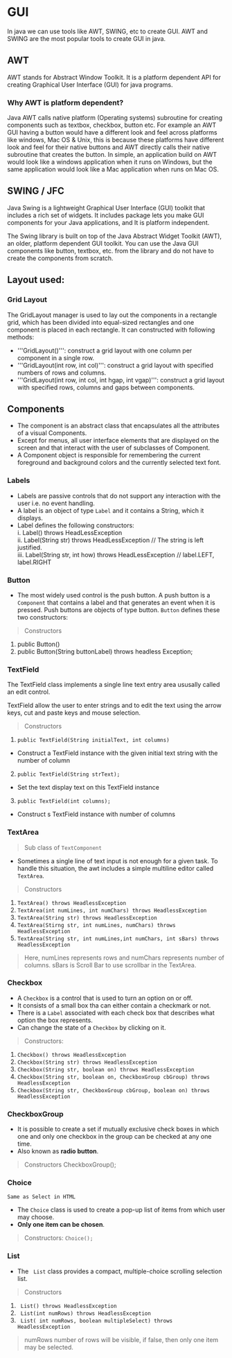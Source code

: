 # GUI

In java we can use tools like AWT, SWING, etc to create GUI. AWT and SWING are the most popular tools to create GUI in java.

## AWT

AWT stands for Abstract Window Toolkit. It is a platform dependent API for creating Graphical User Interface (GUI) for java programs.

### Why AWT is platform dependent? 

Java AWT calls native platform (Operating systems) subroutine for creating components such as textbox, checkbox, button etc. For example an AWT GUI having a button would have a different look and feel across platforms like windows, Mac OS & Unix, this is because these platforms have different look and feel for their native buttons and AWT directly calls their native subroutine that creates the button. In simple, an application build on AWT would look like a windows application when it runs on Windows, but the same application would look like a Mac application when runs on Mac OS.

## SWING / JFC

Java Swing is a lightweight Graphical User Interface (GUI) toolkit that includes a rich set of widgets. It includes package lets you make GUI components for your Java applications, and It is platform independent.

The Swing library is built on top of the Java Abstract Widget Toolkit (AWT), an older, platform dependent GUI toolkit. You can use the Java GUI components like button, textbox, etc. from the library and do not have to create the components from scratch.

## Layout used:

### Grid Layout

The GridLayout manager is used to lay out the components in a rectangle grid, which has been divided into equal-sized rectangles and one component is placed in each rectangle. It can constructed with following methods:

- '''GridLayout()''': construct a grid layout with one column per component in a single row.
- '''GridLayout(int row, int col)''': construct a grid layout with specified numbers of rows and columns.
- '''GridLayout(int row, int col, int hgap, int vgap)''': construct a grid layout with specified rows, columns and gaps between components.

## Components

- The component is an abstract class that encapsulates all the attributes of a visual Components.
- Except for menus, all user interface elements that are displayed on the screen and that interact with the user of
  subclasses of Component.
- A Component object is responsible for remembering the current foreground and background colors and the currently
  selected text font. 

### Labels

- Labels are passive controls that do not support any interaction with the user i.e. no event handling.
- A label is an object of type ```Label``` and it contains a String, which it displays.
- Label defines the following constructors:  
i. Label() throws HeadLessException  
ii. Label(String str) throws HeadLessException // The string is left justified.  
iii. Label(String str, int how) throws HeadLessException // label.LEFT, label.RIGHT  

### Button

 - The most widely used control is the push button. A push button is a ```Component``` that contains a label and that generates an event when it is pressed. Push buttons are objects of type button. ```Button``` defines these two constructors:

>Constructors
   1. public Button()
   2. public Button(String buttonLabel) throws headless Exception;

### TextField

  The TextField class implements a single line text entry area ususally called an edit control.

  TextField allow the user to enter strings and to edit the text using the arrow keys, cut and paste keys and mouse selection.

>Constructors 
  1. ```public TextField(String initialText, int columns)```
  - Construct a TextField instance with the given initial text string with the number of column

  2. ```public TextField(String strText);```
  - Set the text display text on this TextField instance

  3. ```public TextField(int columns);```
  - Construct s TextField instance with number of columns 

### TextArea
  
  > Sub class of ```TextComponent```

  - Sometimes a single line of text input is not enough for a given task. To handle this situation, the awt includes a simple multiline editor called ```TextArea```.

>Constructors
   1. ```TextArea() throws HeadlessException```
   2. ```TextArea(int numLines, int numChars) throws HeadlessException```
   3. ```TextArea(String str) throws HeadlessException```
   4. ```TextArea(Stirng str, int numLines, numChars) throws HeadlessException```
   5. ```TextArea(String str, int numLines,int numChars, int sBars) throws HeadlessException```

   > Here, numLines represents rows and numChars represents number of columns. sBars is Scroll Bar to use scrollbar in the TextArea.

### Checkbox

 - A ```Checkbox``` is a control that is used to turn an option on or off.
 - It consists of a small box tha can either contain a checkmark or not.
 - There is a ```Label``` associated with each check box that describes what option the box represents.
 - Can change the state of a ```Checkbox``` by clicking on it.

>Constructors:
  1. ```Checkbox() throws HeadlessException```
  2. ```Checkbox(String str) throws HeadlessException```
  3. ```Checkbox(String str, boolean on) throws HeadlessException```
  4. ```Checkbox(String str, boolean on, CheckboxGroup cbGroup) throws HeadlessException```
  5. ```Checkbox(String str, CheckboxGroup cbGroup, boolean on) throws HeadlessException```

### CheckboxGroup
 
 - It is possible to create a set if mutually exclusive check boxes in which one and only one checkbox in the group can be checked at any one time.
 - Also known as **radio button**.

>Constructors
 CheckboxGroup();

### Choice

 `Same as Select in HTML`
 - The ```Choice``` class is used to create a pop-up list of items from which user may choose.
 - **Only one item can be chosen**.
 
>Constructors:
  ```Choice();```

### List 

 - The ``` List```  class provides a compact, multiple-choice scrolling selection list.

>Constructors
  1. ``` List() throws HeadlessException``` 
  2. ``` List(int numRows) throws HeadlessException``` 
  3. ``` List( int numRows, boolean multipleSelect) throws HeadlessException``` 
>numRows number of rows will be visible, if false, then only one item may be selected.
